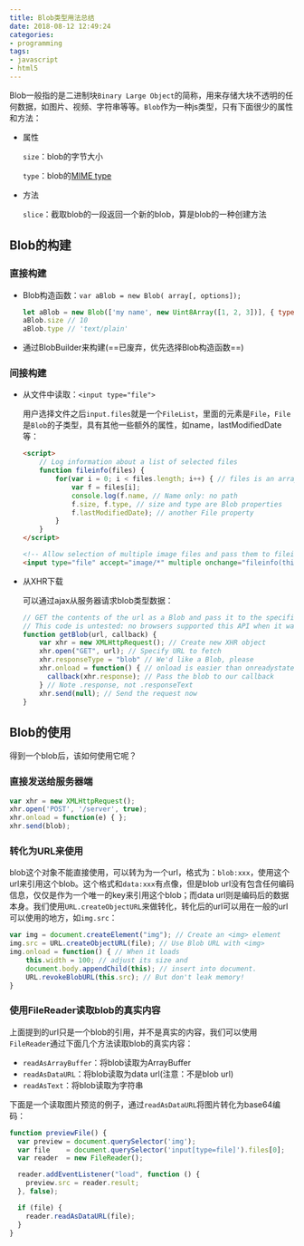 ```yaml
---
title: Blob类型用法总结
date: 2018-08-12 12:49:24
categories:
- programming
tags: 
- javascript
- html5
---
```

Blob一般指的是二进制块`Binary Large Object`的简称，用来存储大块不透明的任何数据，如图片、视频、字符串等等。`Blob`作为一种js类型，只有下面很少的属性和方法：

- 属性

  `size`：blob的字节大小

  `type`：blob的[MIME type](https://developer.mozilla.org/en-US/docs/Web/HTTP/Basics_of_HTTP/MIME_types/Complete_list_of_MIME_types)

- 方法

  `slice`：截取blob的一段返回一个新的blob，算是blob的一种创建方法

## Blob的构建

### 直接构建

- Blob构造函数：`var aBlob = new Blob( array[, options]);`

  ```javascript
  let aBlob = new Blob(['my name', new Uint8Array([1, 2, 3])], { type: 'text/plain' })
  aBlob.size // 10
  aBlob.type // 'text/plain'
  ```

- 通过BlobBuilder来构建(==已废弃，优先选择Blob构造函数==)

### 间接构建

- 从文件中读取：`<input type="file">`

  用户选择文件之后`input.files`就是一个`FileList`，里面的元素是`File`，`File`是`Blob`的子类型，具有其他一些额外的属性，如name，lastModifiedDate等：

  ```html
  <script>
      // Log information about a list of selected files
      function fileinfo(files) {
          for(var i = 0; i < files.length; i++) { // files is an array-like object
              var f = files[i];
              console.log(f.name, // Name only: no path
              f.size, f.type, // size and type are Blob properties
              f.lastModifiedDate); // another File property
          }
      }
  </script>
  
  <!-- Allow selection of multiple image files and pass them to fileinfo()-->
  <input type="file" accept="image/*" multiple onchange="fileinfo(this.files)"/>
  ```

- 从XHR下载

  可以通过ajax从服务器请求blob类型数据：

  ```javascript
  // GET the contents of the url as a Blob and pass it to the specified callback.
  // This code is untested: no browsers supported this API when it was written.
  function getBlob(url, callback) {
      var xhr = new XMLHttpRequest(); // Create new XHR object
      xhr.open("GET", url); // Specify URL to fetch
      xhr.responseType = "blob" // We'd like a Blob, please
      xhr.onload = function() { // onload is easier than onreadystatechange
      	callback(xhr.response); // Pass the blob to our callback
      } // Note .response, not .responseText
      xhr.send(null); // Send the request now
  }
  ```

## Blob的使用

得到一个blob后，该如何使用它呢？

### 直接发送给服务器端

```javascript
var xhr = new XMLHttpRequest();
xhr.open('POST', '/server', true);
xhr.onload = function(e) { };
xhr.send(blob);
```

### 转化为URL来使用

blob这个对象不能直接使用，可以转为为一个url，格式为：`blob:xxx`，使用这个url来引用这个blob。这个格式和`data:xxx`有点像，但是blob url没有包含任何编码信息，仅仅是作为一个唯一的key来引用这个blob；而data url则是编码后的数据本身。我们使用`URL.createObjectURL`来做转化，转化后的url可以用在一般的url可以使用的地方，如`img.src`：

```javascript
var img = document.createElement("img"); // Create an <img> element
img.src = URL.createObjectURL(file); // Use Blob URL with <img>
img.onload = function() { // When it loads
    this.width = 100; // adjust its size and
    document.body.appendChild(this); // insert into document.
    URL.revokeBlobURL(this.src); // But don't leak memory!
}
```

### 使用FileReader读取blob的真实内容

上面提到的url只是一个blob的引用，并不是真实的内容，我们可以使用`FileReader`通过下面几个方法读取blob的真实内容：

- `readAsArrayBuffer`：将blob读取为ArrayBuffer
- `readAsDataURL`：将blob读取为data url(注意：不是blob url)
- `readAsText`：将blob读取为字符串

下面是一个读取图片预览的例子，通过`readAsDataURL`将图片转化为base64编码：

```javascript
function previewFile() {
  var preview = document.querySelector('img');
  var file    = document.querySelector('input[type=file]').files[0];
  var reader  = new FileReader();

  reader.addEventListener("load", function () {
    preview.src = reader.result;
  }, false);

  if (file) {
    reader.readAsDataURL(file);
  }
}
```